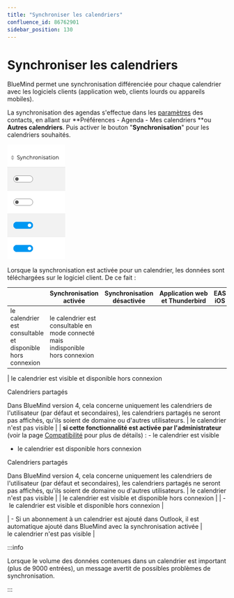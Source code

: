 ```yaml
---
title: "Synchroniser les calendriers"
confluence_id: 86762901
sidebar_position: 130
---
```

# Synchroniser les calendriers


BlueMind permet une synchronisation différenciée pour chaque calendrier avec les logiciels clients (application web, clients lourds ou appareils mobiles).

La synchronisation des agendas s'effectue dans les [paramètres](/Guide_de_l_utilisateur/L_agenda/Paramétrer_l_agenda/) des contacts, en allant sur **Préférences - Agenda - Mes calendriers **ou **Autres calendriers**. Puis activer le bouton "**Synchronisation**" pour les calendriers souhaités.

![](../../attachments/86762901/86764797.png)


Lorsque la synchronisation est activée pour un calendrier, les données sont téléchargées sur le logiciel client. De ce fait :

|  | Synchronisation activée | Synchronisation désactivée | Application web et Thunderbird | EAS iOS | EAS (autres) | DAV | Outlook (connecteur) |
| --- | --- | --- | --- | --- | --- | --- | --- |
| le calendrier est consultable et disponible hors connexion | le calendrier est consultable en mode connecté mais indisponible hors connexion |
| 
le calendrier est visible et disponible hors connexion

Calendriers partagés
 
Dans BlueMind version 4, cela concerne uniquement les calendriers de l'utilisateur (par défaut et secondaires), les calendriers partagés ne seront pas affichés, qu'ils soient de domaine ou d'autres utilisateurs.
 | le calendrier n'est pas visible |
| 
**si cette fonctionnalité est activée par l'administrateur** (voir la page [Compatibilité](https://forge.bluemind.net/confluence/display/DA/.Compatibilite+vBM-4) pour plus de détails) :
- le calendrier est visible
- le calendrier est disponible hors connexion

Calendriers partagés
 
Dans BlueMind version 4, cela concerne uniquement les calendriers de l'utilisateur (par défaut et secondaires), les calendriers partagés ne seront pas affichés, qu'ils soient de domaine ou d'autres utilisateurs.
 | 
le calendrier n'est pas visible
 |
| le calendrier est visible et disponible hors connexion |
| - le calendrier est visible et disponible hors connexion | 


 | - Si un abonnement à un calendrier est ajouté dans Outlook, il est automatique ajouté dans BlueMind avec la synchronisation activée | le calendrier n'est pas visible |


:::info

Lorsque le volume des données contenues dans un calendrier est important (plus de 9000 entrées), un message avertit de possibles problèmes de synchronisation.

:::

